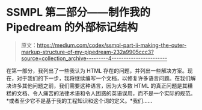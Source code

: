 # SSMPL 第二部分——制作我的 Pipedream 的外部标记结构

> 原文：<https://medium.com/codex/ssmpl-part-ii-making-the-outer-markup-structure-of-my-pipedream-232a9905ccc3?source=collection_archive---------4----------------------->

在第一部分，我列出了一些我认为 HTML 存在的问题，并列出一些解决方案。现在，对于我们的下一步，我将继续编写一个文档，以修复许多语言问题。在我们解决许多其他问题之前，我们需要这种语言，因为大多数 HTML 的真正问题是其糟糕的文档、令人痛苦的法律术语和令人困惑的英语误用，而不是一个实际的规范。*或者至少它不是基于我的工程知识和这个词的定义。*我们……